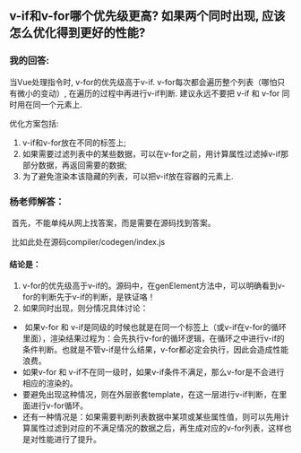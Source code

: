 v-if和v-for哪个优先级更高? 如果两个同时出现, 应该怎么优化得到更好的性能?
---------


### 我的回答:

当Vue处理指令时, v-for的优先级高于v-if. v-for每次都会遍历整个列表（哪怕只有微小的变动）, 在遍历的过程中再进行v-if判断. 建议永远不要把 v-if 和 v-for 同时用在同一个元素上.

优化方案包括:

1. v-if和v-for放在不同的标签上;
2. 如果需要过滤列表中的某些数据，可以在v-for之前，用计算属性过滤掉v-if那部分数据，再返回需要的数据;
3. 为了避免渲染本该隐藏的列表，可以把v-if放在容器的元素上.



### 杨老师解答：

​	首先，不能单纯从网上找答案，而是需要在源码找到答案。

​	比如此处在源码compiler/codegen/index.js

#### 	结论是：

1. v-for的优先级高于v-if的。源码中，在genElement方法中，可以明确看到v-for的判断先于v-if的判断，是铁证咯！
2. 如果同时出现，则分情况具体讨论：

- ​	如果v-for 和 v-if是同级的时候也就是在同一个标签上（或v-if在v-for的循环里面），渲染结果过程为：会先执行v-for的循环逻辑，在循环之中进行v-if的条件判断。也就是不管v-if是什么结果，v-for都必定会执行，因此会造成性能浪费。
-  如果v-for 和 v-if不在同一级时，如果v-if条件不满足，那么v-for是不会进行相应的渲染的。
- 要避免出现这种情况，则在外层嵌套template，在这一层进行v-if判断，在里面进行v-for循环。
- 还有一种情况是：如果需要判断列表数据中某项或某些属性值，则可以先用计算属性过滤到对应的不满足情况的数据之后，再生成对应的v-for列表，这样也是对性能进行了提升。